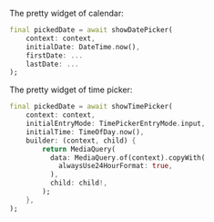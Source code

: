 
The pretty widget of calendar:

```dart
final pickedDate = await showDatePicker(
	context: context,
	initialDate: DateTime.now(),
	firstDate: ...
	lastDate: ...
);
```

The pretty widget of time picker:

```dart
final pickedDate = await showTimePicker(
	context: context,
	initialEntryMode: TimePickerEntryMode.input,
	initialTime: TimeOfDay.now(),
	builder: (context, child) {
        return MediaQuery(
          data: MediaQuery.of(context).copyWith(
            alwaysUse24HourFormat: true,
          ),
          child: child!,
        );
    },
);
```

